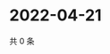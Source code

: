 # 2022-04-21

共 0 条

<!-- BEGIN WEIBO -->
<!-- 最后更新时间 Thu Apr 21 2022 01:16:14 GMT+0800 (China Standard Time) -->

<!-- END WEIBO -->
